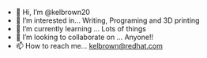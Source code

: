 - 👋 Hi, I’m @kelbrown20
- 👀 I’m interested in... Writing, Programing and 3D printing
- 🌱 I’m currently learning ... Lots of things
- 💞️ I’m looking to collaborate on ... Anyone!!
- 📫 How to reach me... kelbrown@redhat.com

<!---
kelbrown20/kelbrown20 is a ✨ special ✨ repository because its `README.md` (this file) appears on your GitHub profile.
You can click the Preview link to take a look at your changes.
--->
